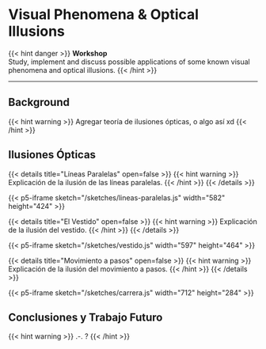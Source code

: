 # Visual Phenomena & Optical Illusions

{{< hint danger >}}
**Workshop**  
Study, implement and discuss possible applications of some known visual phenomena and optical illusions.
{{< /hint >}}

---

## Background

{{< hint warning >}}
Agregar teoría de ilusiones ópticas, o algo así xd
{{< /hint >}}

## Ilusiones Ópticas

{{< details title="Líneas Paralelas" open=false >}}
{{< hint warning >}}
Explicación de la ilusión de las líneas paralelas.
{{< /hint >}}
{{< /details >}}

{{< p5-iframe sketch="/sketches/lineas-paralelas.js" width="582" height="424" >}}

{{< details title="El Vestido" open=false >}}
{{< hint warning >}}
Explicación de la ilusión del vestido.
{{< /hint >}}
{{< /details >}}

{{< p5-iframe sketch="/sketches/vestido.js" width="597" height="464" >}}

{{< details title="Movimiento a pasos" open=false >}}
{{< hint warning >}}
Explicación de la ilusión del movimiento a pasos.
{{< /hint >}}
{{< /details >}}

{{< p5-iframe sketch="/sketches/carrera.js" width="712" height="284" >}}

## Conclusiones y Trabajo Futuro

{{< hint warning >}}
.-. ?
{{< /hint >}}